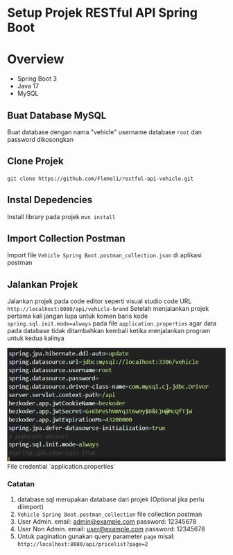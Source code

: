 # Setup Projek RESTful API Spring Boot
# Overview
* Spring Boot 3
* Java 17
* MySQL

## Buat Database MySQL
Buat database dengan nama "vehicle"
username database `root` dan password dikosongkan

## Clone Projek
``git clone https://github.com/Flemel1/restful-api-vehicle.git``

## Instal Depedencies
Install library pada projek ``mvn install``

## Import Collection Postman
Import file `Vehicle Spring Boot.postman_collection.json` di aplikasi postman

## Jalankan Projek
Jalankan projek pada code editor seperti visual studio code
URL `http://localhost:8080/api/vehicle-brand`
Setelah menjalankan projek pertama kali jangan lupa untuk komen baris kode `spring.sql.init.mode=always` pada file `application.properties` agar data pada database tidak ditambahkan kembali ketika menjalankan program untuk kedua kalinya

<img src="/screenshots/credential.png" />
File credential `application.properties` 

### Catatan
1. database.sql merupakan database dari projek (Optional jika perlu diimport)
2. `Vehicle Spring Boot.postman_collection` file collection postman
3. User Admin. email: admin@example.com password: 12345678
4. User Non Admin. email: user@example.com password: 12345678
5. Untuk pagination gunakan query parameter `page` misal: `http://localhost:8080/api/pricelist?page=2`